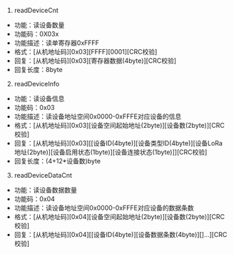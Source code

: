 1. readDeviceCnt
- 功能：读设备数量
- 功能码：0X03x
- 功能描述：读单寄存器0xFFFF
- 格式：[从机地址码][0x03][FFFF][0001][CRC校验]
- 回复：[从机地址码][0x03][寄存器数据(4byte)][CRC校验]
- 回复长度：8byte
2. readDeviceInfo
- 功能：读设备信息
- 功能码：0x03
- 功能描述：读设备地址空间0x0000-0xFFFE对应设备的信息
- 格式：[从机地址码][0x03][设备空间起始地址(2byte)][设备数(2byte)][CRC校验]
- 回复：[从机地址码][0x03][[设备ID(4byte)][设备类型ID(4byte)][设备LoRa地址(2byte)][设备启用状态(1byte)][设备连接状态(1byte)]][CRC校验]
- 回复长度：(4+12*设备数)byte
3. readDeviceDataCnt
- 功能：读设备数据数量
- 功能码：0x04
- 功能描述：读设备地址空间0x0000-0xFFFE对应设备的数据条数
- 格式：[从机地址码][0x04][设备空间起始地址(2byte)][设备数(2byte)][CRC校验]
- 回复：[从机地址码][0x04][[设备ID(4byte)][设备数据条数(4byte)][]…][CRC校验]